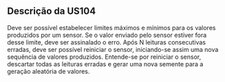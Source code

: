 ## Descrição da US104
Deve ser possível estabelecer limites máximos e mínimos para os valores produzidos por um sensor. Se o valor enviado pelo sensor estiver fora desse limite, deve ser assinalado o erro. Após N leituras consecutivas erradas, deve ser possível reiniciar o sensor, iniciando-se assim uma nova sequência de valores produzidos. Entende-se por reiniciar o sensor, descartar todas as leituras erradas e gerar uma nova semente para a geração aleatória de valores. 